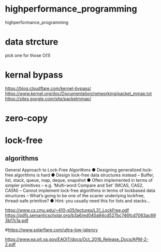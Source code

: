 # highperformance_programming
highperformance_programming

# data strcture
  pick one for those O(1)

# 

# kernal bypass
https://blog.cloudflare.com/kernel-bypass/
https://www.kernel.org/doc/Documentation/networking/packet_mmap.txt
https://sites.google.com/site/packetmmap/
 
# zero-copy

# lock-free 
## algorithms
General Approach to Lock-Free
Algorithms
● Designing generalized lock-free algorithms is hard
● Design lock-free data structures instead
– Buffer, list, stack, queue, map, deque, snapshot
● Often implemented in terms of simpler primitives
– e.g. ‘Multi-word Compare and Set’ (MCAS, CAS2, CASN)
– Cannot implement lock-free algorithms in terms of lockbased
data structures
– What’s going to be one of the scarier underlying lockfree,
thread-safe primitive?
● Hint: you usually need this for lists and stacks…

https://www.cs.cmu.edu/~410-s05/lectures/L31_LockFree.pdf
https://pdfs.semanticscholar.org/b3a6/ed040a94cd527bc746fcd7063ac693bf7c1a.pdf

   
#https://www.solarflare.com/ultra-low-latency



https://www.ea.oit.va.gov/EAOIT/docs/Oct_2016_Release_Docs/APM-2-2.pdf

